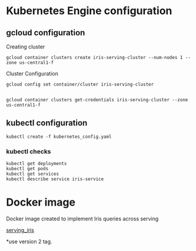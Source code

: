 # Kubernetes Engine configuration

## gcloud configuration

Creating cluster

    gcloud container clusters create iris-serving-cluster --num-nodes 1 --zone us-central1-f
    

Cluster Configuration

    gcloud config set container/cluster iris-serving-cluster
    

    gcloud container clusters get-credentials iris-serving-cluster --zone us-central1-f
    

## kubectl configuration

    kubectl create -f kubernetes_config.yaml
    

### kubectl checks

    kubectl get deployments
    kubectl get pods
    kubectl get services
    kubectl describe service iris-service 
    

# Docker image

Docker image created to implement Iris queries across serving

[serving_iris](https://hub.docker.com/r/nbortolotti/serving_iris/)

*use version 2 tag.